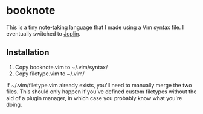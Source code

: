 # booknote

This is a tiny note-taking language that I made using a Vim syntax file. I eventually switched to [Joplin](https://joplinapp.org/).

## Installation

1. Copy booknote.vim to ~/.vim/syntax/
2. Copy filetype.vim to ~/.vim/

If ~/.vim/filetype.vim already exists, you'll need to manually merge the two files.
This should only happen if you've defined custom filetypes without the aid of a plugin manager, in which case you probably know what you're doing.

